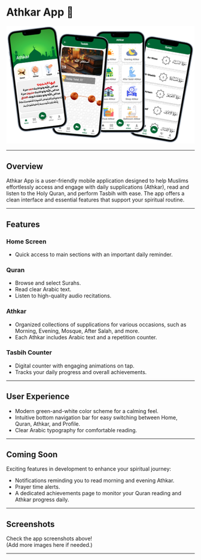 # Athkar App 🤲

<p align="center">
  <img src="athkar/athkar4screens.png" alt="Athkar App Screenshots" width="850" />
</p>

---

## Overview

Athkar App is a user-friendly mobile application designed to help Muslims effortlessly access and engage with daily supplications (Athkar), read and listen to the Holy Quran, and perform Tasbih with ease. The app offers a clean interface and essential features that support your spiritual routine.

---

## Features

### Home Screen
- Quick access to main sections with an important daily reminder.

### Quran
- Browse and select Surahs.
- Read clear Arabic text.
- Listen to high-quality audio recitations.

### Athkar
- Organized collections of supplications for various occasions, such as Morning, Evening, Mosque, After Salah, and more.
- Each Athkar includes Arabic text and a repetition counter.

### Tasbih Counter
- Digital counter with engaging animations on tap.
- Tracks your daily progress and overall achievements.

---

## User Experience
- Modern green-and-white color scheme for a calming feel.
- Intuitive bottom navigation bar for easy switching between Home, Quran, Athkar, and Profile.
- Clear Arabic typography for comfortable reading.

---

## Coming Soon

Exciting features in development to enhance your spiritual journey:

- Notifications reminding you to read morning and evening Athkar.
- Prayer time alerts.
- A dedicated achievements page to monitor your Quran reading and Athkar progress daily.

---

## Screenshots

Check the app screenshots above!  
(Add more images here if needed.)

---
